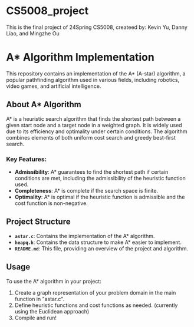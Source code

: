 # CS5008_project

This is the final project of 24Spring CS5008, createed by: Kevin Yu, Danny Liao, and Mingzhe Ou

# A* Algorithm Implementation

This repository contains an implementation of the A* (A-star) algorithm, a popular pathfinding algorithm used in various fields, including robotics, video games, and artificial intelligence.

## About A* Algorithm

A* is a heuristic search algorithm that finds the shortest path between a given start node and a target node in a weighted graph. It is widely used due to its efficiency and optimality under certain conditions. The algorithm combines elements of both uniform cost search and greedy best-first search.

### Key Features:
- **Admissibility**: A* guarantees to find the shortest path if certain conditions are met, including the admissibility of the heuristic function used.
- **Completeness**: A* is complete if the search space is finite.
- **Optimality**: A* is optimal if the heuristic function is admissible and the cost function is non-negative.

## Project Structure

- **`astar.c`**: Contains the implementation of the A* algorithm.
- **`heapq.h`**: Contains the data structure to make A* easier to implement.
- **`README.md`**: This file, providing an overview of the project and algorithm.

## Usage

To use the A* algorithm in your project:

1. Create a graph representation of your problem domain in the main function in "astar.c".
2. Define heuristic functions and cost functions as needed. (currently using the Euclidean approach)
3. Compile and run!
